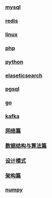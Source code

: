 

### [mysql](./docs/mysql.md)

### [redis](./docs/redis.md) 

### [linux](./docs/linux.md)

### [php](./docs/php.md)

### [python](./docs/python.md)

### [elaseticsearch](./docs/elasticsearch.md)

### [pgsql](./docs/pgsql.md)

### [go](./docs/go.md)

### [kafka](./docs/kafka.md)

### [网络篇](./docs/网络.md)

### [数据结构与算法篇](./docs/数据结构与算法.md)

### [设计模式](./docs/sjms.md)

### [架构篇](./docs/jiagou.md)

### [numpy](./docs/numpy.md)